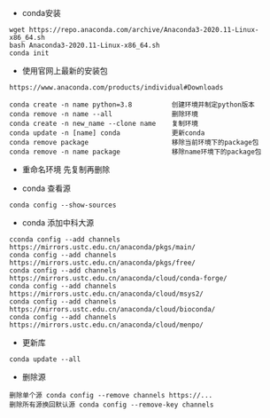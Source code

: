 * conda安装
```shell script
wget https://repo.anaconda.com/archive/Anaconda3-2020.11-Linux-x86_64.sh
bash Anaconda3-2020.11-Linux-x86_64.sh
conda init
```

* 使用官网上最新的安装包
```shell script
https://www.anaconda.com/products/individual#Downloads
```

```shell script
conda create -n name python=3.8          创建环境并制定python版本
conda remove -n name --all               删除环境
conda create -n new_name --clone name    复制环境
conda update -n [name] conda             更新conda
conda remove package                     移除当前环境下的package包
conda remove -n name package             移除name环境下的package包
```

* 重命名环境 先复制再删除

* conda 查看源
```shell script
conda config --show-sources
```

* conda 添加中科大源
```shell script
cconda config --add channels https://mirrors.ustc.edu.cn/anaconda/pkgs/main/
conda config --add channels https://mirrors.ustc.edu.cn/anaconda/pkgs/free/
conda config --add channels https://mirrors.ustc.edu.cn/anaconda/cloud/conda-forge/
conda config --add channels https://mirrors.ustc.edu.cn/anaconda/cloud/msys2/
conda config --add channels https://mirrors.ustc.edu.cn/anaconda/cloud/bioconda/
conda config --add channels https://mirrors.ustc.edu.cn/anaconda/cloud/menpo/
```

* 更新库
```shell script
conda update --all
```

* 删除源
```shell script
删除单个源 conda config --remove channels https://... 
删除所有源换回默认源 conda config --remove-key channels
```

